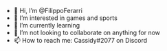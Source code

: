 - 👋 Hi, I’m @FilippoFerarri
- 👀 I’m interested in games and sports
- 🌱 I’m currently learning 
- 💞️ I’m not looking to collaborate on anything for now
- 📫 How to reach me: Cassidy#2077 on Discord

<!---
FilippoFerarri/FilippoFerarri is a ✨ special ✨ repository because its `README.md` (this file) appears on your GitHub profile.
You can click the Preview link to take a look at your changes.
--->
